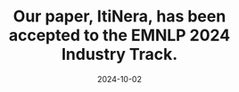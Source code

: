 ---
title: Our paper, ItiNera, has been accepted to the EMNLP 2024 Industry Track.
date: 2024-10-02 
---